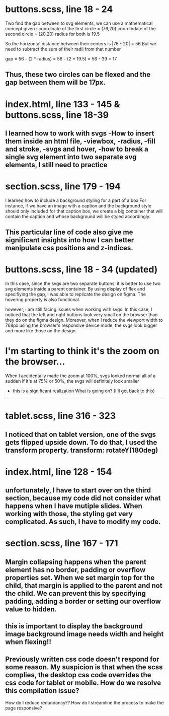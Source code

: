 # buttons.scss, line 18 - 24
Two find the gap between to svg elements, we can use a mathematical concept
given : coordinate of the first circle = (76,20)
        coordindate of the second circle = (20,20)
        radius for both is 19.5

So the horizontal distance between their centers is |76 - 20| = 56
But we need to subtract the sum of their radii from that number

gap = 56 - (2 * radius)
    = 56 - (2 * 19.5)
    = 56 - 39 = 17

Thus, these two circles can be flexed and the gap between them will be 17px.
------------------------------------------------------------------------------------
# index.html, line 133 - 145 & buttons.scss, line 18-39

I learned how to work with svgs
-How to insert them inside an html file,
-viewbox,
-radius,
-fill and stroke,
-svgs and hover,
-how to break a single svg element into two separate svg elements,
I still need to practice 
---------------------------------------------------------------------------------------
# section.scss, line 179 - 194

I learned how to include a background styling for a part of a box
For instance, if we have an image with a caption and the background style should only included for that caption box, we create a big container that will contain the caption and whose background will be styled accordingly.

This particular line of code also give me significant insights into how I can better manipulate css positions and z-indices.
----------------------------------------------------------------------------------------
# buttons.scss, line 18 - 34 (updated)

In this case, since the svgs are two separate buttons, it is better to use two svg elements inside a parent container. By using display of flex and specifiying the gap, I was able to replicate the design on figma. The hovering property is also functional.

however, I am still facing issues when working with svgs. In this case, I noticed that the left and right buttons look very small on the browser than they do on the figma design. Moreover, when I reduce the viewport width to 768px using the browser's responsive device mode, the svgs look bigger and more like those on the design.


# I'm starting to think it's the zoom on the browser...
When I accidentally made the zoom at 100%, svgs looked normal all of a sudden
if it's at 75% or 50%, the svgs will definitely look smaller
* this is a significant realization 
What is going on? (I'll get back to this)
-------------------------------------------------------------------------------------
# tablet.scss, line 316 - 323
I noticed that on tablet version, one of the svgs gets flipped upside down. To do that, I used the transform property.
transform: rotateY(180deg)
-------------------------------------------------------------------------------------
# index.html, line 128 - 154

unfortunately, I have to start over on the third section, because my code did not consider what happens when I have mutiple slides. When working with those, the styling get very complicated. As such, I have to modify my code.
----------------------------------------------------------------------------------------

# section.scss, line 167 - 171

Margin collapsing happens when the parent element has no border, padding or overflow properties set. When we set margin top for the child, that margin is applied to the parent and not the child. We can prevent this by specifying padding, adding a border or setting our overflow value to hidden.
-----------------------------------------------------------------------------------------
this is important to display the background image
background image needs width and height when flexing!!
----------------------------------------------------------------------------------------
Previously written css code doesn't respond for some reason. My suspicion is that when the scss complies, the desktop css code overrides the css code for tablet or mobile.
How do we resolve this compilation issue?
----------------------------------------------------------------------------------------
How do I reduce redundancy??
How do I streamline the process to make the page responsive?
